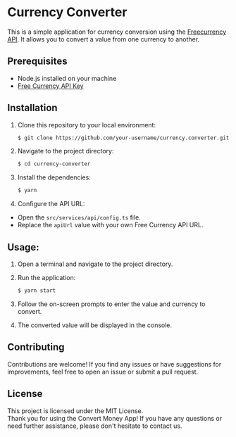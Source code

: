# Currency Converter

This is a simple application for currency conversion using the [Freecurrency API](https://freecurrencyapi.com/). It allows you to convert a value from one currency to another.

## Prerequisites

- Node.js installed on your machine
- [Free Currency API Key](https://www.freecurrencyapi.net/)

## Installation

1. Clone this repository to your local environment:

   ```bash
   $ git clone https://github.com/your-username/currency.converter.git
   ```

2. Navigate to the project directory:

   ```bash
   $ cd currency-converter
   ```

3. Install the dependencies:

   ```bash
   $ yarn
   ```

4. Configure the API URL:
- Open the `src/services/api/config.ts` file.
- Replace the `apiUrl` value with your own Free Currency API URL.

## Usage:
1. Open a terminal and navigate to the project directory.
   
2. Run the application:

   ```bash
   $ yarn start
   ```
3. Follow the on-screen prompts to enter the value and currency to convert.

4. The converted value will be displayed in the console.

## Contributing

Contributions are welcome! If you find any issues or have suggestions for improvements, feel free to open an issue or submit a pull request.

## License

This project is licensed under the MIT License.
<br>
Thank you for using the Convert Money App! If you have any questions or need further assistance, please don't hesitate to contact us.
